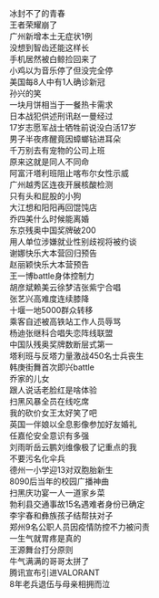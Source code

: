 冰封不了的青春  
王者荣耀崩了  
广州新增本土无症状1例  
没想到智齿还能这样长  
手机居然被白鲸捡回来了  
小鸡以为音乐停了但没完全停  
美国每8人中有1人确诊新冠  
孙兴的笑  
一块月饼相当于一餐热卡需求  
日本战犯供述刑讯赵一曼经过  
17岁志愿军战士牺牲前说没白活17岁  
男子半夜疼醒竟因蟑螂钻进耳朵  
千万别去有宠物的公司上班  
原来这就是同人不同命  
阿富汗塔利班阻止喀布尔女性示威  
广州越秀区连夜开展核酸检测  
只有头和屁股的小狗  
大江想和阳阳再回馄饨店  
乔四美什么时候能离婚  
东京残奥中国奖牌破200  
用人单位涉嫌就业性别歧视将被约谈  
谢娜快乐大本营回归预告  
赵丽颖快乐大本营预告  
王一博battle身体控制力  
胡彦斌赖美云徐梦洁张紫宁合唱  
张艺兴高难度连续膝降  
十堰一地5000群众转移  
乘客自述被高铁站工作人员辱骂  
杨迪张继科合唱失恋阵线联盟  
中国队残奥奖牌数断层式第一  
塔利班与反塔力量激战450名士兵丧生  
韩庚街舞首次即兴battle  
乔家的儿女  
跟人说话老脸红是啥体验  
扫黑风暴全员在线吃席  
我的砍价女王太好笑了吧  
英国一伴娘以全息影像参加好友婚礼  
任嘉伦安全意识有多强  
刘雨昕岳云鹏刘维像极了记重点的我  
不要污名化伞兵  
德州一小学迎13对双胞胎新生  
8090后当年的校园广播神曲  
扫黑庆功宴一人一道家乡菜  
勃利县交通事故15名遇难者身份已确定  
李宇春和彝族孩子结帮扶对子  
郑州9名公职人员因疫情防控不力被问责  
一生气就胃疼是真的  
王源舞台打分原则  
牛气满满的哥哥太拼了  
腾讯宣布引进VALORANT  
8年老兵退伍与母亲相拥而泣  
